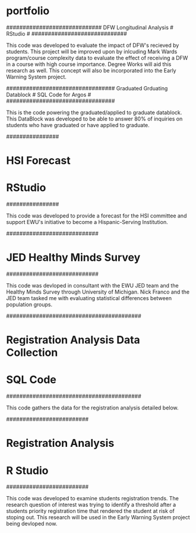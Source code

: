 # portfolio

#############################
 DFW Longitudinal Analysis #
 RStudio                   #
#############################

This code was developed to evaluate the impact of DFW's recieved by students. This project will be improved upon by inlcuding Mark Wards program/course complexity data to
evaluate the effect of receiving a DFW in a course with high course importance. Degree Works will aid this research as well. This concept will also be incorporated into the 
Early Warning System project.

#################################
 Graduated Grduating Datablock #
 SQL Code for Argos            #
#################################

This is the code powering the graduated/applied to graduate datablock. This DataBlock was developed to be able to answer 80% of inquiries on students who have graduated or have
applied to graduate.

################
# HSI Forecast #
# RStudio      #
################

This code was developed to provide a forecast for the HSI committee and support EWU's initiative to become a Hispanic-Serving Institution.

############################
# JED Healthy Minds Survey #
############################

This code was devloped in consultant with the EWU JED team and the Healthy Minds Survey through University of Michigan. Nick Franco and the JED team tasked me with evaluating 
statistical differences between population groups.

#########################################
# Registration Analysis Data Collection #
# SQL Code                              #
#########################################

This code gathers the data for the registration analysis detailed below.

#########################
# Registration Analysis #
# R Studio              #
#########################

This code was developed to examine students registration trends. The research question of interest was trying to identify a threshold after a students priority registration time
that rendered the student at risk of stoping out. This research will be used in the Early Warning System project being devloped now.


